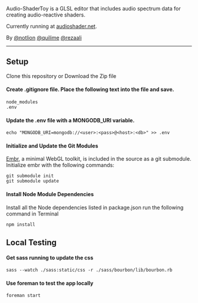 Audio-ShaderToy is a GLSL editor that includes audio spectrum data for creating audio-reactive shaders.

Currently running at [audioshader.net](www.audioshader.net).

By [@notlion](https://github.com/notlion) [@quilime](https://github.com/quilime) [@rezaali](https://github.com/rezaali)

---------------

## Setup

Clone this repository or Download the Zip file

#### Create **.gitignore** file. Place the following text into the file and save.

    node_modules
    .env

#### Update the .env file with a MONGODB_URI variable.

    echo "MONGODB_URI=mongodb://<user>:<pass>@<host>:<db>" >> .env

#### Initialize and Update the Git Modules
[Embr](https://github.com/notlion/embr), a minimal WebGL toolkit, is included in the source as a git submodule.
Initialize embr with the following commands:

    git submodule init
    git submodule update

#### Install Node Module Dependencies
Install all the Node dependencies listed in package.json run the following command in Terminal

    npm install

## Local Testing

#### Get sass running to update the css

    sass --watch ./sass:static/css -r ./sass/bourbon/lib/bourbon.rb

#### Use foreman to test the app locally

    foreman start

